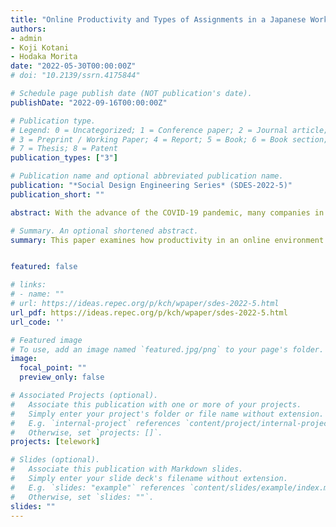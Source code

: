 ```yaml
---
title: "Online Productivity and Types of Assignments in a Japanese Workplace"
authors:
- admin
- Koji Kotani
- Hodaka Morita
date: "2022-05-30T00:00:00Z"
# doi: "10.2139/ssrn.4175844"

# Schedule page publish date (NOT publication's date).
publishDate: "2022-09-16T00:00:00Z"

# Publication type.
# Legend: 0 = Uncategorized; 1 = Conference paper; 2 = Journal article;
# 3 = Preprint / Working Paper; 4 = Report; 5 = Book; 6 = Book section;
# 7 = Thesis; 8 = Patent
publication_types: ["3"]

# Publication name and optional abbreviated publication name.
publication: "*Social Design Engineering Series* (SDES-2022-5)"
publication_short: ""

abstract: With the advance of the COVID-19 pandemic, many companies in the world have embraced telework. Despite the large volume of related studies, only few of them have addressed telework in relation to types of assignments and employment. In this context, we pose an open question of how productivity in an online environment depends on formats of work, remuneration systems and socioeconomic factors in comparison to a face-to-face environment. We collect the data of 500 Japanese employees through the stratified questionnaire survey, empirically examining and characterizing the perceived telework productivity for carrying out simple and creative tasks in individual and group formats as compared with face-to-face productivity. The three main findings are obtained. First, online productivity tends to be noticeably low for group format as compared to individual format, especially when carrying out creative tasks. Second, we find that managerial affiliation and sleeping hours tend to translate into, respectively, low group productivity and low individual productivity for both simple and creative tasks. Third, our study demonstrates that online productivity is unconditionally exacerbated under a seniority-based system as compared to a performance-based system. Overall, our findings reveal the difficulties faced by employees when performing group tasks remotely, pointing at the importance of professional incentives for increasing collective productivity of telework. The caveats we identified can thereby help companies to improve their transition from a face-to-face to an online environment.

# Summary. An optional shortened abstract.
summary: This paper examines how productivity in an online environment depends on formats of work, remuneration systems and socioeconomic factors


featured: false

# links:
# - name: ""
# url: https://ideas.repec.org/p/kch/wpaper/sdes-2022-5.html
url_pdf: https://ideas.repec.org/p/kch/wpaper/sdes-2022-5.html
url_code: ''

# Featured image
# To use, add an image named `featured.jpg/png` to your page's folder. 
image:
  focal_point: ""
  preview_only: false

# Associated Projects (optional).
#   Associate this publication with one or more of your projects.
#   Simply enter your project's folder or file name without extension.
#   E.g. `internal-project` references `content/project/internal-project/index.md`.
#   Otherwise, set `projects: []`.
projects: [telework]

# Slides (optional).
#   Associate this publication with Markdown slides.
#   Simply enter your slide deck's filename without extension.
#   E.g. `slides: "example"` references `content/slides/example/index.md`.
#   Otherwise, set `slides: ""`.
slides: ""
---
```

